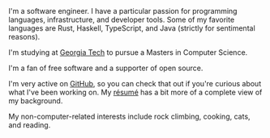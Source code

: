 <div class="flex flex-col items-center m-14 md:m-0">
<section class="prose">
I'm a software engineer. I have a particular passion for programming languages, infrastructure, and developer tools. Some of my favorite languages are Rust, Haskell, TypeScript, and Java (strictly for sentimental reasons).

I'm studying at [Georgia Tech](https://omscs.gatech.edu/) to pursue a Masters in Computer Science.

I'm a fan of free software and a supporter of open source.

I'm very active on [GitHub](https://github.com/shepherdjerred), so you can check that out if you're curious about what I've been working on. My [résumé](https://resume.sjer.red/) has a bit more of a complete view of my background.

My non-computer-related interests include rock climbing, cooking, cats, and reading.
</section>
</div>
